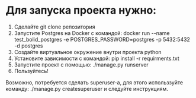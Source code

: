 # Для запуска проекта нужно:  

1. Сделайте git clone репозитория
2. Запустите Postgres на Docker c командой: docker run --name test_bolid_postgres -e POSTGRES_PASSWORD=postgres -p 5432:5432 -d postgres
3. Создайте виртуальное окружение внутри проекта python
4. Установите зависимости с командой: pip install -r requirments.txt 
5. Запустите проект с помощью: ./manage.py runserver
6. Пользуйтесь!

Возможно, потребуется сделать superuser-a, для этого использзуйте команду: ./manage.py createsuperuser  и следуйте инструкциям.